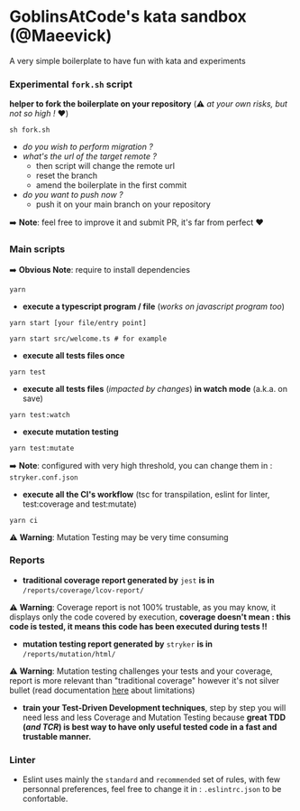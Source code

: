 # GoblinsAtCode's kata sandbox (@Maeevick)

A very simple boilerplate to have fun with kata and experiments

### Experimental `fork.sh` script

**helper to fork the boilerplate on your repository** (:warning: _at your own risks, but not so high !_ :heart:)

```shell
sh fork.sh
```

- _do you wish to perform migration ?_
- _what's the url of the target remote ?_
    - then script will change the remote url
    - reset the branch
    - amend the boilerplate in the first commit
- _do you want to push now ?_
    - push it on your main branch on your repository

:arrow_right: **Note**: feel free to improve it and submit PR, it's far from perfect :heart:

### Main scripts

:arrow_right: **Obvious Note**: require to install dependencies
```shell
yarn
```
- **execute a typescript program / file** (_works on javascript program too_) 
```shell
yarn start [your file/entry point]

yarn start src/welcome.ts # for example
```

- **execute all tests files once** 
```shell
yarn test
```

- **execute all tests files** (_impacted by changes_) **in watch mode** (a.k.a. on save) 
```shell
yarn test:watch
```

- **execute mutation testing** 
```shell
yarn test:mutate
```
:arrow_right: **Note**: configured with very high threshold, you can change them in : `stryker.conf.json`

- **execute all the CI's workflow** (tsc for transpilation, eslint for linter, test:coverage and test:mutate) 
```shell
yarn ci
```

:warning: **Warning**: Mutation Testing may be very time consuming

### Reports

- **traditional coverage report generated by** `jest` **is in** `/reports/coverage/lcov-report/`

:warning: **Warning**: Coverage report is not 100% trustable, as you may know, it displays only the code covered by execution, **coverage doesn't mean : this code is tested, it means this code has been executed during tests !!**

- **mutation testing report generated by** `stryker` **is in** `/reports/mutation/html/`

:warning: **Warning**: Mutation testing challenges your tests and your coverage, report is more relevant than "traditional coverage" however it's not silver bullet (read documentation [here](https://stryker-mutator.io/) about limitations)

- **train your Test-Driven Development techniques**, step by step you will need less and less Coverage and Mutation Testing because **great TDD (_and TCR_) is best way to have only useful tested code in a fast and trustable manner.** 

### Linter

- Eslint uses mainly the `standard` and `recommended` set of rules, with few personnal preferences, feel free to change it in : `.eslintrc.json` to be confortable.
